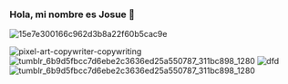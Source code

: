 ### Hola, mi nombre es Josue 👋

<!--
**JosueAVRojas/JosueAVRojas** is a ✨ _special_ ✨ repository because its `README.md` (this file) appears on your GitHub profile.

Here are some ideas to get you started:

- 🔭 I’m currently working on ...
- 🌱 I’m currently learning ...
- 👯 I’m looking to collaborate on ...
- 🤔 I’m looking for help with ...
- 💬 Ask me about ...
- 📫 How to reach me: ...
- 😄 Pronouns: ...
- ⚡ Fun fact: ...
-->

![15e7e300166c962d3b8a22f60b5cac9e](https://user-images.githubusercontent.com/62231904/137677283-a30f9ac5-4484-4e58-ad11-1b7b02bd441d.gif)

![pixel-art-copywriter-copywriting](https://user-images.githubusercontent.com/62231904/137677285-87e5fb63-ff6b-4989-9f10-574201c6ce4a.gif)
![tumblr_6b9d5fbcc7d6ebe2c3636ed25a550787_311bc898_1280](https://user-images.githubusercontent.com/62231904/137677288-2eacaeda-9a42-4d88-a843-111bbd5492d2.gif)
![dfd](https://user-images.githubusercontent.com/62231904/137677293-933d8aad-81a2-4d90-9221-c6c099c117f9.gif)
![tumblr_6b9d5fbcc7d6ebe2c3636ed25a550787_311bc898_1280](https://user-images.githubusercontent.com/62231904/137677424-6c1b1309-953a-4724-b226-57bc2231e4d9.gif)
